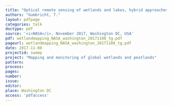 ```yaml
---
title: "Optical remote sensing of wetlands and lakes, hybrid approaches"
authors: "Gumbricht, T."
layout: pdfpage
categories: talk
doctype: pdf
source: '<i>NASA</i>, November 2017, Washington DC, USA'
pdf: wetlandmapping_NASA_washington_20171108_tg.pdf
pageurl: wetlandmapping_NASA_washington_20171108_tg.pdf
date: 2017-11-08
projectid: swamp
project: "Mapping and monitoring of global wetlands and peatlands"
pattern:
process:
pages:
number:
issue:
editor:
place: Washington DC
access: 'pdfaccess'
---
```

